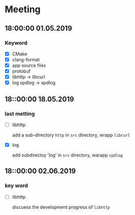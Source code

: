 # Meeting

## 18:00:00 01.05.2019

### Keyword

- [x] CMake 
- [x] clang-format
- [x] app source files
- [x] protobuf
- [x] libhttp -> libcurl
- [x] log spdlog -> spdlog

## 18::00:00 18.05.2019

### last metting

- [ ] libhttp
  
  add a sub-directory `http` in `src` directory, wrapp `libcurl`

- [x] log
  
  add subdirectoy 'log' in `src` directory, warapp `spdlog`

## 18::00:00 02.06.2019

### key word
- [ ] libhttp

  discuess the development progress of `libhttp`
